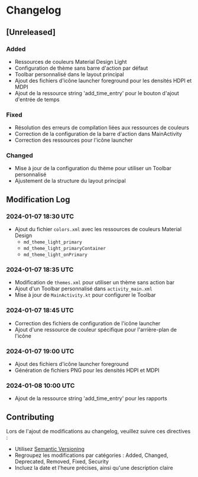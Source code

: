 # Changelog

## [Unreleased]

### Added
- Ressources de couleurs Material Design Light
- Configuration de thème sans barre d'action par défaut
- Toolbar personnalisé dans le layout principal
- Ajout des fichiers d'icône launcher foreground pour les densités HDPI et MDPI
- Ajout de la ressource string 'add_time_entry' pour le bouton d'ajout d'entrée de temps

### Fixed
- Résolution des erreurs de compilation liées aux ressources de couleurs
- Correction de la configuration de la barre d'action dans MainActivity
- Correction des ressources pour l'icône launcher

### Changed
- Mise à jour de la configuration du thème pour utiliser un Toolbar personnalisé
- Ajustement de la structure du layout principal

## Modification Log

### 2024-01-07 18:30 UTC
- Ajout du fichier `colors.xml` avec les ressources de couleurs Material Design
  - `md_theme_light_primary`
  - `md_theme_light_primaryContainer`
  - `md_theme_light_onPrimary`

### 2024-01-07 18:35 UTC
- Modification de `themes.xml` pour utiliser un thème sans action bar
- Ajout d'un Toolbar personnalisé dans `activity_main.xml`
- Mise à jour de `MainActivity.kt` pour configurer le Toolbar

### 2024-01-07 18:45 UTC
- Correction des fichiers de configuration de l'icône launcher
- Ajout d'une ressource de couleur spécifique pour l'arrière-plan de l'icône

### 2024-01-07 19:00 UTC
- Ajout des fichiers d'icône launcher foreground
- Génération de fichiers PNG pour les densités HDPI et MDPI

### 2024-01-08 10:00 UTC
- Ajout de la ressource string 'add_time_entry' pour les rapports

## Contributing
Lors de l'ajout de modifications au changelog, veuillez suivre ces directives :
- Utilisez [Semantic Versioning](https://semver.org/)
- Regroupez les modifications par catégories : Added, Changed, Deprecated, Removed, Fixed, Security
- Incluez la date et l'heure précises, ainsi qu'une description claire